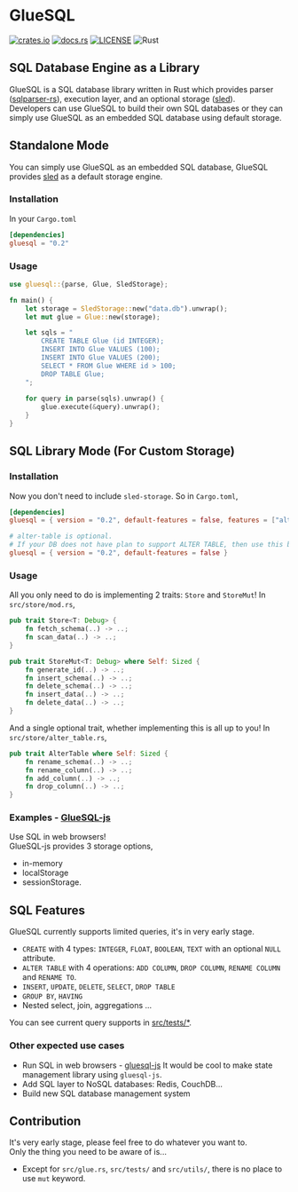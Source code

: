 # GlueSQL
[![crates.io](https://img.shields.io/crates/v/gluesql.svg)](https://crates.io/crates/gluesql)
[![docs.rs](https://docs.rs/gluesql/badge.svg)](https://docs.rs/gluesql)
[![LICENSE](https://img.shields.io/crates/l/gluesql.svg)](https://github.com/gluesql/gluesql/blob/main/LICENSE)
![Rust](https://github.com/gluesql/gluesql/workflows/Rust/badge.svg)

## SQL Database Engine as a Library
GlueSQL is a SQL database library written in Rust which provides parser ([sqlparser-rs](https://github.com/ballista-compute/sqlparser-rs)), execution layer, and an optional storage ([sled](https://github.com/spacejam/sled)).  
Developers can use GlueSQL to build their own SQL databases or they can simply use GlueSQL as an embedded SQL database using default storage.  

## Standalone Mode
You can simply use GlueSQL as an embedded SQL database, GlueSQL provides [sled](https://github.com/spacejam/sled "sled") as a default storage engine.

### Installation
In your `Cargo.toml`
```toml
[dependencies]
gluesql = "0.2"
```

### Usage
```rust
use gluesql::{parse, Glue, SledStorage};

fn main() {
    let storage = SledStorage::new("data.db").unwrap();
    let mut glue = Glue::new(storage);

    let sqls = "
        CREATE TABLE Glue (id INTEGER);
        INSERT INTO Glue VALUES (100);
        INSERT INTO Glue VALUES (200);
        SELECT * FROM Glue WHERE id > 100;
        DROP TABLE Glue;
    ";
    
    for query in parse(sqls).unwrap() {
        glue.execute(&query).unwrap();
    }
}
```

## SQL Library Mode (For Custom Storage)
### Installation
Now you don't need to include `sled-storage`. So in `Cargo.toml`,
```toml
[dependencies]
gluesql = { version = "0.2", default-features = false, features = ["alter-table"] }

# alter-table is optional.
# If your DB does not have plan to support ALTER TABLE, then use this below.
gluesql = { version = "0.2", default-features = false }
```

### Usage
All you only need to do is implementing 2 traits: `Store` and `StoreMut`!
In `src/store/mod.rs`,
```rust
pub trait Store<T: Debug> {
    fn fetch_schema(..) -> ..;
    fn scan_data(..) -> ..;
}

pub trait StoreMut<T: Debug> where Self: Sized {
    fn generate_id(..) -> ..;
    fn insert_schema(..) -> ..;
    fn delete_schema(..) -> ..;
    fn insert_data(..) -> ..;
    fn delete_data(..) -> ..;
}
```

And a single optional trait, whether implementing this is all up to you!
In `src/store/alter_table.rs`,
```rust
pub trait AlterTable where Self: Sized {
    fn rename_schema(..) -> ..;
    fn rename_column(..) -> ..;
    fn add_column(..) -> ..;
    fn drop_column(..) -> ..;
}
```

### Examples - [GlueSQL-js](https://github.com/gluesql/gluesql-js)  
Use SQL in web browsers!  
GlueSQL-js provides 3 storage options,
* in-memory
* localStorage
* sessionStorage.

## SQL Features
GlueSQL currently supports limited queries, it's in very early stage.

* `CREATE` with 4 types: `INTEGER`, `FLOAT`, `BOOLEAN`, `TEXT` with an optional `NULL` attribute.
* `ALTER TABLE` with 4 operations: `ADD COLUMN`, `DROP COLUMN`, `RENAME COLUMN` and `RENAME TO`.
* `INSERT`, `UPDATE`, `DELETE`, `SELECT`, `DROP TABLE`
* `GROUP BY`, `HAVING`
* Nested select, join, aggregations ...

You can see current query supports in [src/tests/*](https://github.com/gluesql/gluesql/tree/main/src/tests).

### Other expected use cases
* Run SQL in web browsers - [gluesql-js](https://github.com/gluesql/gluesql-js)
It would be cool to make state management library using `gluesql-js`.
* Add SQL layer to NoSQL databases: Redis, CouchDB...
* Build new SQL database management system

## Contribution
It's very early stage, please feel free to do whatever you want to.  
Only the thing you need to be aware of is...  
- Except for `src/glue.rs`, `src/tests/` and `src/utils/`, there is no place to use `mut` keyword.  
